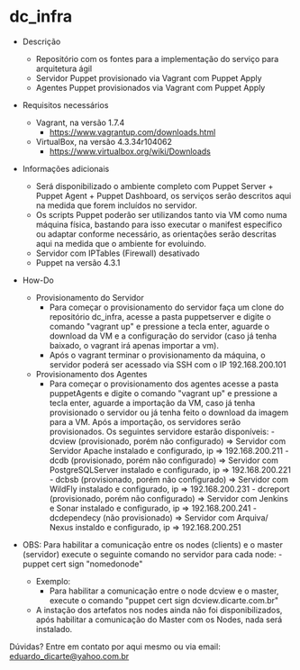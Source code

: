 # dc_infra
* Descrição 
    - Repositório com os fontes para a implementação do serviço para arquitetura ágil
    - Servidor Puppet provisionado via Vagrant com Puppet Apply
    - Agentes Puppet provisionados via Vagrant com Puppet Apply

* Requisitos necessários 
    - Vagrant, na versão 1.7.4
        - https://www.vagrantup.com/downloads.html
    - VirtualBox, na versão 4.3.34r104062
        - https://www.virtualbox.org/wiki/Downloads

* Informações adicionais 
    - Será disponibilizado o ambiente completo com Puppet Server + Puppet Agent + Puppet Dashboard, os serviços serão descritos aqui na medida que forem incluídos no servidor.
    - Os scripts Puppet poderão ser utilizandos tanto via VM como numa máquina física, bastando para isso executar o manifest específico ou adaptar conforme necessário, as orientações serão descritas aqui na medida que o ambiente for evoluindo.
    - Servidor com IPTables (Firewall) desativado
    - Puppet na versão 4.3.1

* How-Do
    * Provisionamento do Servidor   
        - Para começar o provisionamento do servidor faça um clone do repositório dc_infra, acesse a pasta puppetserver e digite o comando
"vagrant up" e pressione a tecla enter, aguarde o download da VM e a configuração do servidor (caso já tenha baixado, o vagrant irá apenas importar a vm).
        - Após o vagrant terminar o provisionamento da máquina, o servidor poderá ser acessado via SSH com o IP 192.168.200.101
    * Provisionamento dos Agentes
        - Para começar o provisionamento dos agentes acesse a pasta puppetAgents e digite o comando "vagrant up" e pressione a tecla enter, aguarde a importação da VM, caso já tenha provisionado o servidor ou já tenha feito o download da imagem para a VM. Após a importação, os servidores serão provisionados. Os seguintes servidore estarão disponíveis:
                - dcview (provisionado, porém não configurado) => Servidor com Servidor Apache instalado e configurado, ip => 192.168.200.211
                - dcdb (provisionado, porém não configurado) => Servidor com PostgreSQLServer instalado e configurado, ip => 192.168.200.221
                - dcbsb (provisionado, porém não configurado) => Servidor com WildFly instalado e configurado, ip => 192.168.200.231
                - dcreport (provisionado, porém não configurado) => Servidor com Jenkins e Sonar instalado e configurado, ip => 192.168.200.241
                - dcdependecy (não provisionado) => Servidor com Arquiva/ Nexus instaldo e configurado, ip => 192.168.200.251

* OBS: Para habilitar a comunicação entre os nodes (clients) e o master (servidor) execute o seguinte comando no servidor para cada node:
        - puppet cert sign "nomedonode"
    * Exemplo: 
        - Para habilitar a comunicação entre o node dcview e o master, execute o comando "puppet cert sign dcview.dicarte.com.br"
    * A instação dos artefatos nos nodes ainda não foi disponibilizados, após habilitar a comunicação do Master com os Nodes, nada será instalado. 

Dúvidas? Entre em contato por aqui mesmo ou via email: eduardo_dicarte@yahoo.com.br


